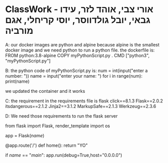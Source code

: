 # ClassWork - אורי צבי, אוהד לזר, עידו גבאי, יובל גולדווסר, יוסי קריחלי, אגם מורביה
A: our docker images are python and alpine because alpine is the smallest docker image and we need python to run a python file. the dockerfile is:
FROM python:3.8-alpine
COPY myPythonScript.py .
CMD ["python3", "myPythonScript.py"]

B: the python code of myPythonScript.py is:
num = int(input("enter a number: "))
name = input("enter your name: ")
for i in range(num):
    print(name)

we updated the container and it works

C: the requirement in the requirements file is flask
click==8.1.3
Flask==2.0.2
itsdangerous==2.1.2
Jinja2==3.1.2
MarkupSafe==2.1.3
Werkzeug==2.3.6

D: We need those requirements to run the flask server

from flask import Flask, render_template
import os

app = Flask(_name_)


@app.route('/')
def home():
    return "YO"


if _name_ == "_main_":
    app.run(debug=True,host="0.0.0.0")

